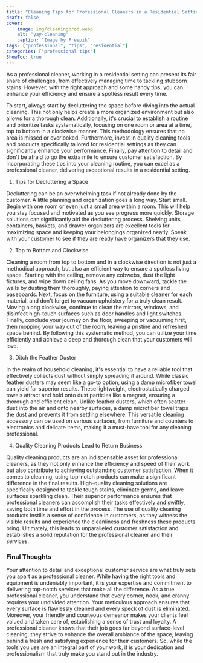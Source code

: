 ```yaml
---
title: "Cleaning Tips for Professional Cleaners in a Residential Setting"
draft: false
cover:
    image: img/cleaningprod.webp
    alt: "yay-cleaning"
    caption: "Image by Freepik"
tags: ["professional", "tips", "residential"]
categories: ["professional tips"]
ShowToc: true
---
```


As a professional cleaner, working in a residential setting can present its fair share of challenges, from effectively managing time to tackling stubborn stains. However, with the right approach and some handy tips, you can enhance your efficiency and ensure a spotless result every time. 

To start, always start by decluttering the space before diving into the actual cleaning. This not only helps create a more organized environment but also allows for a thorough clean. Additionally, it's crucial to establish a routine and prioritize tasks systematically, focusing on one room or area at a time, top to bottom in a clockwise manner. This methodology ensures that no area is missed or overlooked. Furthermore, invest in quality cleaning tools and products specifically tailored for residential settings as they can significantly enhance your performance. Finally, pay attention to detail and don't be afraid to go the extra mile to ensure customer satisfaction. By incorporating these tips into your cleaning routine, you can excel as a professional cleaner, delivering exceptional results in a residential setting.

1. Tips for Decluttering a Space

Decluttering can be an overwhelming task if not already done by the customer. A little planning and organization goes a long way. Start small. Begin with one room or even just a small area within a room. This will help you stay focused and motivated as you see progress more quickly. Storage solutions can significantly aid the decluttering process. Shelving units, containers, baskets, and drawer organizers are excellent tools for maximizing space and keeping your belongings organized neatly. Speak with your customer to see if they are ready have organizers that they use. 

2. Top to Bottom and Clockwise

Cleaning a room from top to bottom and in a clockwise direction is not just a methodical approach, but also an efficient way to ensure a spotless living space. Starting with the ceiling, remove any cobwebs, dust the light fixtures, and wipe down ceiling fans. As you move downward, tackle the walls by dusting them thoroughly, paying attention to corners and baseboards. Next, focus on the furniture, using a suitable cleaner for each material, and don't forget to vacuum upholstery for a truly clean result. Moving along clockwise, continue to clean the mirrors, windows, and disinfect high-touch surfaces such as door handles and light switches. Finally, conclude your journey on the floor, sweeping or vacuuming first, then mopping your way out of the room, leaving a pristine and refreshed space behind. By following this systematic method, you can utilize your time efficiently and achieve a deep and thorough clean that your customers will love.

3. Ditch the Feather Duster

In the realm of household cleaning, it's essential to have a reliable tool that effectively collects dust without simply spreading it around. While classic feather dusters may seem like a go-to option, using a damp microfiber towel can yield far superior results. These lightweight, electrostatically charged towels attract and hold onto dust particles like a magnet, ensuring a thorough and efficient clean. Unlike feather dusters, which often scatter dust into the air and onto nearby surfaces, a damp microfiber towel traps the dust and prevents it from settling elsewhere. This versatile cleaning accessory can be used on various surfaces, from furniture and counters to electronics and delicate items, making it a must-have tool for any cleaning professional. 

4. Quality Cleaning Products Lead to Return Business

Quality cleaning products are an indispensable asset for professional cleaners, as they not only enhance the efficiency and speed of their work but also contribute to achieving outstanding customer satisfaction. When it comes to cleaning, using top-notch products can make a significant difference in the final results. High-quality cleaning solutions are specifically designed to tackle tough stains, eliminate germs, and leave surfaces sparkling clean. Their superior performance ensures that professional cleaners can accomplish their tasks effectively and swiftly, saving both time and effort in the process. The use of quality cleaning products instills a sense of confidence in customers, as they witness the visible results and experience the cleanliness and freshness these products bring. Ultimately, this leads to unparalleled customer satisfaction and establishes a solid reputation for the professional cleaner and their services.

### Final Thoughts

Your attention to detail and exceptional customer service are what truly sets you apart as a professional cleaner. While having the right tools and equipment is undeniably important, it is your expertise and commitment to delivering top-notch services that make all the difference. As a true professional cleaner, you understand that every corner, nook, and cranny requires your undivided attention. Your meticulous approach ensures that every surface is flawlessly cleaned and every speck of dust is eliminated. Moreover, your friendly and courteous demeanor makes your clients feel valued and taken care of, establishing a sense of trust and loyalty. A professional cleaner knows that their job goes far beyond surface-level cleaning; they strive to enhance the overall ambiance of the space, leaving behind a fresh and satisfying experience for their customers. So, while the tools you use are an integral part of your work, it is your dedication and professionalism that truly make you stand out in the industry.
